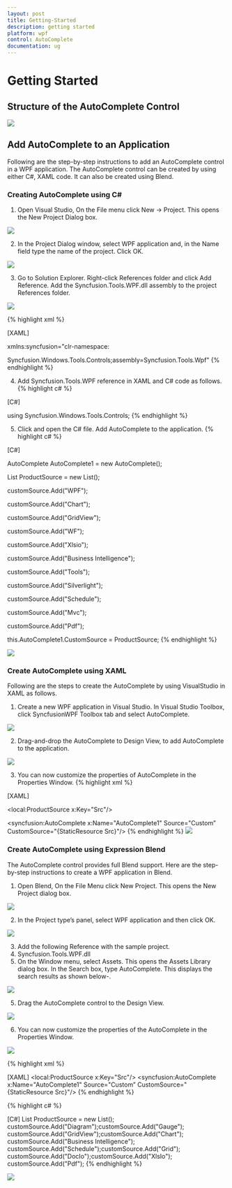 ```yaml
---
layout: post
title: Getting-Started
description: getting started
platform: wpf
control: AutoComplete
documentation: ug
---
```


# Getting Started

## Structure of the AutoComplete Control

![](Getting-Started_images/Getting-Started_img1.png)



## Add AutoComplete to an Application

Following are the step-by-step instructions to add an AutoComplete control in a WPF application. The AutoComplete control can be created by using either C#, XAML code. It can also be created using Blend.

### Creating AutoComplete using C#

1. Open Visual Studio, On the File menu click New -> Project. This opens the New Project Dialog box.



![](Getting-Started_images/Getting-Started_img2.png)



2. In the Project Dialog window, select WPF application and, in the Name field type the name of the project. Click OK.

![](Getting-Started_images/Getting-Started_img3.png)





3. Go to Solution Explorer. Right-click References folder and click Add Reference. Add the Syncfusion.Tools.WPF.dll assembly to the project References folder.



![](Getting-Started_images/Getting-Started_img4.png)




{% highlight xml %}

[XAML]

xmlns:syncfusion="clr-namespace:

Syncfusion.Windows.Tools.Controls;assembly=Syncfusion.Tools.Wpf"
{% endhighlight %}


4. Add Syncfusion.Tools.WPF reference in XAML and C# code as follows.
{% highlight c# %}

[C#]

using Syncfusion.Windows.Tools.Controls;
{% endhighlight %}


5. Click and open the C# file. Add AutoComplete to the application.
{% highlight c# %}

[C#]

AutoComplete AutoComplete1 = new AutoComplete();

List<String> ProductSource = new List<String>();

customSource.Add("WPF");

customSource.Add("Chart");

customSource.Add("GridView");

customSource.Add("WF");

customSource.Add("Xlsio");

customSource.Add("Business Intelligence");

customSource.Add("Tools");

customSource.Add("Silverlight");

customSource.Add("Schedule");

customSource.Add("Mvc");

customSource.Add("Pdf");

this.AutoComplete1.CustomSource = ProductSource;
{% endhighlight %}


![](Getting-Started_images/Getting-Started_img5.png)



### Create AutoComplete using XAML

Following are the steps to create the AutoComplete by using VisualStudio in XAML as follows.

1. Create a new WPF application in Visual Studio. In Visual Studio Toolbox, click SyncfusionWPF Toolbox tab and select AutoComplete.



![](Getting-Started_images/Getting-Started_img6.png)





2. Drag-and-drop the AutoComplete to Design View, to add AutoComplete to the application.

![](Getting-Started_images/Getting-Started_img7.png)





3. You can now customize the properties of AutoComplete in the Properties Window.
{% highlight xml %}

[XAML]

<local:ProductSource x:Key="Src"/>

<syncfusion:AutoComplete x:Name="AutoComplete1" Source="Custom” CustomSource="{StaticResource Src}"/>
{% endhighlight %}
![](Getting-Started_images/Getting-Started_img8.png)



### Create AutoComplete using Expression Blend

The AutoComplete control provides full Blend support. Here are the step-by-step instructions to create a WPF application in Blend.

1. Open Blend, On the File Menu click New Project. This opens the New Project dialog box.



![](Getting-Started_images/Getting-Started_img9.png)





2. In the Project type’s panel, select WPF application and then click OK.



![](Getting-Started_images/Getting-Started_img10.png)





3. Add the following Reference with the sample project.
1. Syncfusion.Tools.WPF.dll
4. On the Window menu, select Assets. This opens the Assets Library dialog box. In the Search box, type AutoComplete. This displays the search results as shown below-.



![](Getting-Started_images/Getting-Started_img11.png)



5. Drag the AutoComplete control to the Design View.

![](Getting-Started_images/Getting-Started_img12.png)





6. You can now customize the properties of the AutoComplete in the Properties Window.

![](Getting-Started_images/Getting-Started_img13.png)





{% highlight xml %}

[XAML]
<local:ProductSource x:Key="Src"/>
<syncfusion:AutoComplete x:Name="AutoComplete1" Source="Custom” CustomSource="{StaticResource Src}"/>
{% endhighlight %}

{% highlight c# %}


[C#]
List<String> ProductSource = new List<String>();
customSource.Add("Diagram");customSource.Add("Gauge");
customSource.Add("GridView");customSource.Add("Chart");
customSource.Add("Business Intelligence");
customSource.Add("Schedule");customSource.Add("Grid");
customSource.Add("DocIo");customSource.Add("XlsIo");
customSource.Add("Pdf");
{% endhighlight %}

![](Getting-Started_images/Getting-Started_img14.png)



